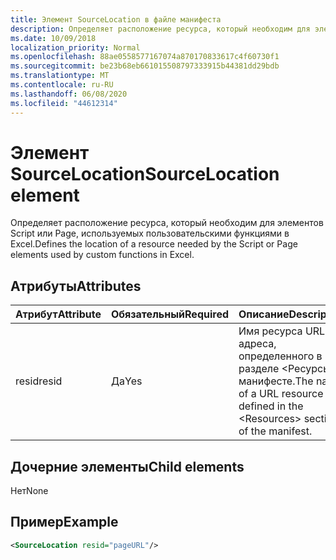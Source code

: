 ```yaml
---
title: Элемент SourceLocation в файле манифеста
description: Определяет расположение ресурса, который необходим для элементов Script или Page, используемых пользовательскими функциями в Excel.
ms.date: 10/09/2018
localization_priority: Normal
ms.openlocfilehash: 88ae0558577167074a870170833617c4f60730f1
ms.sourcegitcommit: be23b68eb661015508797333915b44381dd29bdb
ms.translationtype: MT
ms.contentlocale: ru-RU
ms.lasthandoff: 06/08/2020
ms.locfileid: "44612314"
---
```

# <a name="sourcelocation-element"></a><span data-ttu-id="c6221-103">Элемент SourceLocation</span><span class="sxs-lookup"><span data-stu-id="c6221-103">SourceLocation element</span></span>

<span data-ttu-id="c6221-104">Определяет расположение ресурса, который необходим для элементов Script или Page, используемых пользовательскими функциями в Excel.</span><span class="sxs-lookup"><span data-stu-id="c6221-104">Defines the location of a resource needed by the Script or Page elements used by custom functions in Excel.</span></span>

## <a name="attributes"></a><span data-ttu-id="c6221-105">Атрибуты</span><span class="sxs-lookup"><span data-stu-id="c6221-105">Attributes</span></span>

| <span data-ttu-id="c6221-106">**Атрибут**</span><span class="sxs-lookup"><span data-stu-id="c6221-106">**Attribute**</span></span> | <span data-ttu-id="c6221-107">**Обязательный**</span><span class="sxs-lookup"><span data-stu-id="c6221-107">**Required**</span></span> | <span data-ttu-id="c6221-108">**Описание**</span><span class="sxs-lookup"><span data-stu-id="c6221-108">**Description**</span></span>                                                                      |
|---------------|--------------|--------------------------------------------------------------------------------------|
| <span data-ttu-id="c6221-109">resid</span><span class="sxs-lookup"><span data-stu-id="c6221-109">resid</span></span>         | <span data-ttu-id="c6221-110">Да</span><span class="sxs-lookup"><span data-stu-id="c6221-110">Yes</span></span>          | <span data-ttu-id="c6221-111">Имя ресурса URL-адреса, определенного в разделе &lt;Ресурсы&gt; в манифесте.</span><span class="sxs-lookup"><span data-stu-id="c6221-111">The name of a URL resource defined in the &lt;Resources&gt; section of the manifest.</span></span> |

## <a name="child-elements"></a><span data-ttu-id="c6221-112">Дочерние элементы</span><span class="sxs-lookup"><span data-stu-id="c6221-112">Child elements</span></span>

<span data-ttu-id="c6221-113">Нет</span><span class="sxs-lookup"><span data-stu-id="c6221-113">None</span></span>

## <a name="example"></a><span data-ttu-id="c6221-114">Пример</span><span class="sxs-lookup"><span data-stu-id="c6221-114">Example</span></span>

```xml
<SourceLocation resid="pageURL"/>
```
